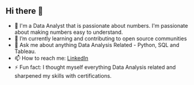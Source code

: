 ## Hi there 👋

- 🔭 I'm a Data Analyst that is passionate about numbers. I'm passionate about making numbers easy to understand.
- 🌱 I’m currently learning and contributing to open source communities
- 💬 Ask me about anything Data Analysis Related - Python, SQL and Tableau.
- 📫 How to reach me: [LinkedIn](https://www.linkedin.com/in/mofiyinfoluwasodipo/)
- ⚡ Fun fact: I thought myself everything Data Analysis related and sharpened my skills with certifications. 

